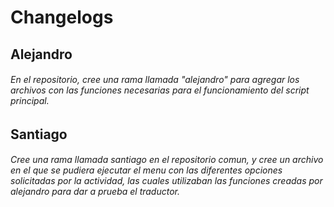 # Changelogs

## Alejandro
###### En el repositorio, cree una rama llamada "alejandro" para agregar los archivos con las funciones necesarias para el funcionamiento del script principal.


## Santiago
###### Cree una rama llamada santiago en el repositorio comun, y cree un archivo en el que se pudiera ejecutar el menu con las diferentes opciones solicitadas por la actividad, las cuales utilizaban las funciones creadas por alejandro para dar a prueba el traductor.